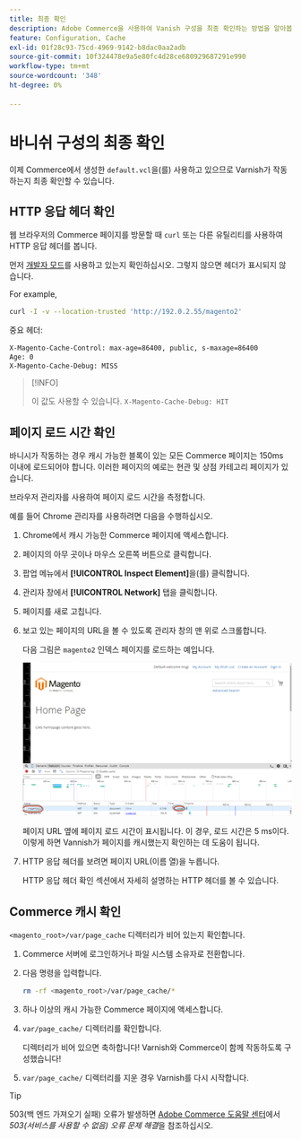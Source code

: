 ```yaml
---
title: 최종 확인
description: Adobe Commerce을 사용하여 Vanish 구성을 최종 확인하는 방법을 알아봅니다. 테스트 단계 및 문제 해결 기술을 살펴보십시오.
feature: Configuration, Cache
exl-id: 01f28c93-75cd-4969-9142-b8dac0aa2adb
source-git-commit: 10f324478e9a5e80fc4d28ce680929687291e990
workflow-type: tm+mt
source-wordcount: '348'
ht-degree: 0%

---
```


# 바니쉬 구성의 최종 확인

이제 Commerce에서 생성한 `default.vcl`을(를) 사용하고 있으므로 Varnish가 작동하는지 최종 확인할 수 있습니다.

## HTTP 응답 헤더 확인

웹 브라우저의 Commerce 페이지를 방문할 때 `curl` 또는 다른 유틸리티를 사용하여 HTTP 응답 헤더를 봅니다.

먼저 [개발자 모드](../cli/set-mode.md#change-to-developer-mode)를 사용하고 있는지 확인하십시오. 그렇지 않으면 헤더가 표시되지 않습니다.

For example,

```bash
curl -I -v --location-trusted 'http://192.0.2.55/magento2'
```

중요 헤더:

```
X-Magento-Cache-Control: max-age=86400, public, s-maxage=86400
Age: 0
X-Magento-Cache-Debug: MISS
```

>[!INFO]
>
>이 값도 사용할 수 있습니다. `X-Magento-Cache-Debug: HIT`

## 페이지 로드 시간 확인

바니시가 작동하는 경우 캐시 가능한 블록이 있는 모든 Commerce 페이지는 150ms 이내에 로드되어야 합니다. 이러한 페이지의 예로는 현관 및 상점 카테고리 페이지가 있습니다.

브라우저 관리자를 사용하여 페이지 로드 시간을 측정합니다.

예를 들어 Chrome 관리자를 사용하려면 다음을 수행하십시오.

1. Chrome에서 캐시 가능한 Commerce 페이지에 액세스합니다.
1. 페이지의 아무 곳이나 마우스 오른쪽 버튼으로 클릭합니다.
1. 팝업 메뉴에서 **[!UICONTROL Inspect Element]**&#x200B;을(를) 클릭합니다.
1. 관리자 창에서 **[!UICONTROL Network]** 탭을 클릭합니다.
1. 페이지를 새로 고칩니다.
1. 보고 있는 페이지의 URL을 볼 수 있도록 관리자 창의 맨 위로 스크롤합니다.

   다음 그림은 `magento2` 인덱스 페이지를 로드하는 예입니다.

   ![보고 있는 페이지 클릭](../../assets/configuration/varnish-inspector.png)

   페이지 URL 옆에 페이지 로드 시간이 표시됩니다. 이 경우, 로드 시간은 5 ms이다. 이렇게 하면 Vannish가 페이지를 캐시했는지 확인하는 데 도움이 됩니다.

1. HTTP 응답 헤더를 보려면 페이지 URL(이름 열)을 누릅니다.

   HTTP 응답 헤더 확인 섹션에서 자세히 설명하는 HTTP 헤더를 볼 수 있습니다.

## Commerce 캐시 확인

`<magento_root>/var/page_cache` 디렉터리가 비어 있는지 확인합니다.

1. Commerce 서버에 로그인하거나 파일 시스템 소유자로 전환합니다.
1. 다음 명령을 입력합니다.

   ```bash
   rm -rf <magento_root>/var/page_cache/*
   ```

1. 하나 이상의 캐시 가능한 Commerce 페이지에 액세스합니다.
1. `var/page_cache/` 디렉터리를 확인합니다.

   디렉터리가 비어 있으면 축하합니다! Varnish와 Commerce이 함께 작동하도록 구성했습니다!

1. `var/page_cache/` 디렉터리를 지운 경우 Varnish를 다시 시작합니다.

>[!TIP]
>
>503(백 엔드 가져오기 실패) 오류가 발생하면 [Adobe Commerce 도움말 센터](https://experienceleague.adobe.com/docs/commerce-knowledge-base/kb/troubleshooting/miscellaneous/troubleshooting-503-errors.html)에서 _503(서비스를 사용할 수 없음) 오류 문제 해결_&#x200B;을 참조하십시오.
